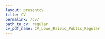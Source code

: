 ```yaml
---
layout: presentcv
title: CV
permalink: /cv/
path_to_cv: regular
cv_pdf_name: CV_Lowe_Raivio_Public_Regular
---
```



